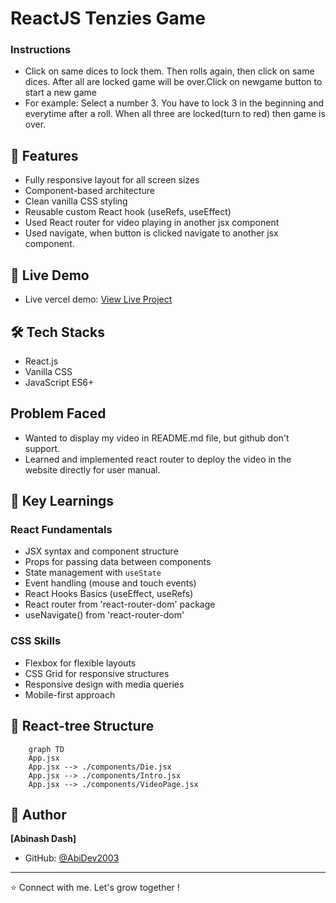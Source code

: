 # ReactJS Tenzies Game

### Instructions
- Click on same dices to lock them. Then rolls again, then click on same dices. After all are locked game will be over.Click on newgame button to start a new game
- For example: Select a number 3. You have to lock 3 in the beginning and everytime after a roll. When all three are locked(turn to red) then game is over. 

## 🚀 Features

- Fully responsive layout for all screen sizes
- Component-based architecture
- Clean vanilla CSS styling
- Reusable custom React hook (useRefs, useEffect)
- Used React router for video playing in another jsx component
- Used navigate, when button is clicked navigate to another jsx component. 

## 🔗 Live Demo

 - Live vercel demo: [View Live Project]("https://react-project-tenzies-game.vercel.app/")

## 🛠️ Tech Stacks

- React.js
- Vanilla CSS
- JavaScript ES6+

## Problem Faced
 - Wanted to display my video in README.md file, but github don't support. 
 - Learned and implemented react router to deploy the video in the website directly for user manual. 

## 🎯 Key Learnings

### React Fundamentals
- JSX syntax and component structure
- Props for passing data between components
- State management with `useState`
- Event handling (mouse and touch events)
- React Hooks Basics (useEffect, useRefs)
- React router from 'react-router-dom' package
- useNavigate() from 'react-router-dom'

### CSS Skills
- Flexbox for flexible layouts
- CSS Grid for responsive structures
- Responsive design with media queries
- Mobile-first approach

## 📁 React-tree Structure

```mermaid
    graph TD
    App.jsx
    App.jsx --> ./components/Die.jsx
    App.jsx --> ./components/Intro.jsx
    App.jsx --> ./components/VideoPage.jsx

```

## 👤 Author

**[Abinash Dash]**

- GitHub: [@AbiDev2003](https://github.com/AbiDev2003)
---

⭐ Connect with me. Let's grow together !